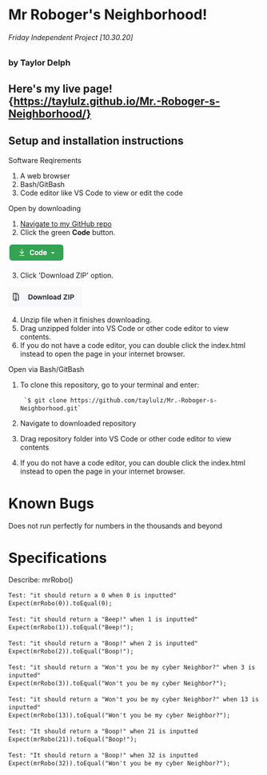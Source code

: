 # Mr Roboger's Neighborhood!
###### Friday Independent Project [10.30.20]
### by Taylor Delph

## Here's my live page! {https://taylulz.github.io/Mr.-Roboger-s-Neighborhood/}

## Setup and installation instructions

Software Reqirements
1. A web browser
2. Bash/GitBash
3. Code editor like VS Code to view or edit the code

Open by downloading

1. [Navigate to my GitHub repo](https://github.com/taylulz/Mr.-Roboger-s-Neighborhood.git)
2. Click the green **Code** button.  

![Image of Code button](/img/GHbutton.png)

3. Click 'Download ZIP' option. 

![Image of Download ZIP](/img/zip.png)

4. Unzip file when it finishes downloading.
5. Drag unzipped folder into VS Code or other code editor to view contents.
6. If you do not have a code editor, you can double click the index.html instead to open the page in your internet browser.

Open via Bash/GitBash

1. To clone this repository, go to your terminal and enter:

        `$ git clone https://github.com/taylulz/Mr.-Roboger-s-Neighborhood.git`

2. Navigate to downloaded repository
3. Drag repository folder into VS Code or other code editor to view contents
4. If you do not have a code editor, you can double click the index.html instead to open the page in your internet browser.

# Known Bugs

Does not run perfectly for numbers in the thousands and beyond

# Specifications
Describe: mrRobo()

    Test: "it should return a 0 when 0 is inputted"
    Expect(mrRobo(0)).toEqual(0);

    Test: "it should return a "Beep!" when 1 is inputted"
    Expect(mrRobo(1)).toEqual("Beep!");

    Test: "it should return a "Boop!" when 2 is inputted"
    Expect(mrRobo(2)).toEqual("Boop!");

    Test: "it should return a "Won't you be my cyber Neighbor?" when 3 is inputted"
    Expect(mrRobo(3)).toEqual("Won't you be my cyber Neighbor?");

    Test: "it should return a "Won't you be my cyber Neighbor?" when 13 is inputted"
    Expect(mrRobo(13)).toEqual("Won't you be my cyber Neighbor?");

    Test: "It should return a "Boop!" when 21 is inputted
    Expect(mrRobo(21)).toEqual("Boop!");

    Test: "It should return a "Boop!" when 32 is inputted
    Expect(mrRobo(32)).toEqual("Won't you be my cyber Neighbor?");

